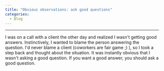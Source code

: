 ```yaml
---
title: "Obvious observations: ask good questions"
categories:
  - Blog
---
```

---


I was on a call with a client the other day and realized I wasn't getting good answers. Instinctively, I wanted to blame the person answering the question. I'd never blame a client (coworkers are fair game ;) ), so I took a step back and thought about the situation. It was instantly obvious that I wasn't asking a good question. If you want a good answer, you should ask a good question.